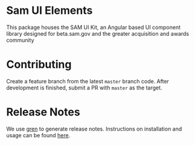 # Sam UI Elements
This package houses the SAM UI Kit, an  Angular based UI component library designed for beta.sam.gov and the greater acquisition and awards community

# Contributing
Create a feature branch from the latest `master` branch code. After development is finished, submit a PR with `master` as the target.

# Release Notes
We use [gren](https://github.com/github-tools/github-release-notes) to generate release notes. Instructions on installation and usage can be found [here](https://github.com/github-tools/github-release-notes#installation).
